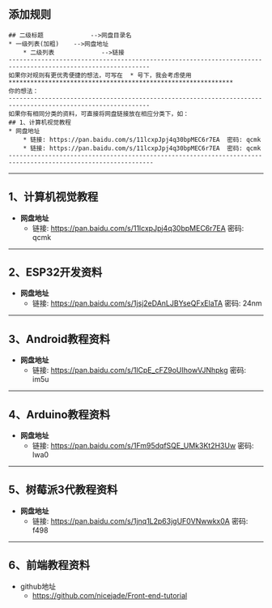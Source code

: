 ## 添加规则

```
## 二级标题             -->网盘目录名
* 一级列表(加粗)    -->网盘地址
    * 二级列表             -->链接
-------------------------------------------------------------------------------------------------------------
如果你对规则有更优秀便捷的想法，可写在  * 号下，我会考虑使用
**************************************************************
你的想法：
-------------------------------------------------------------------------------------------------------------
如果你有相同分类的资料，可直接将网盘链接放在相应分类下，如：
## 1、计算机视觉教程
* 网盘地址
    * 链接: https://pan.baidu.com/s/11lcxpJpj4q30bpMEC6r7EA  密码: qcmk
    * 链接: https://pan.baidu.com/s/11lcxpJpj4q30bpMEC6r7EA  密码: qcmk
--------------------------------------------------------------------------------------------------------------
```



---

## 1、计算机视觉教程

* **网盘地址**
  * 链接: https://pan.baidu.com/s/11lcxpJpj4q30bpMEC6r7EA  密码: qcmk

---

## 2、ESP32开发资料

* **网盘地址**
  * 链接: https://pan.baidu.com/s/1jsj2eDAnLJBYseQFxElaTA  密码: 24nm

---

## 3、Android教程资料

* **网盘地址**
  * 链接: https://pan.baidu.com/s/1lCpE_cFZ9oUIhowVJNhpkg  密码: im5u

---

## 4、Arduino教程资料

* **网盘地址**
  * 链接: https://pan.baidu.com/s/1Fm95dqfSQE_UMk3Kt2H3Uw  密码: lwa0

---

## 5、树莓派3代教程资料

* **网盘地址**
  * 链接: https://pan.baidu.com/s/1jnq1L2p63jgUF0VNwwkx0A  密码: f498

---

## 6、前端教程资料

* github地址
  * https://github.com/nicejade/Front-end-tutorial